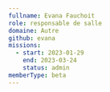 ```yaml
---
fullname: Evana Fauchoit
role: responsable de salle
domaine: Autre
github: evana
missions:
  - start: 2023-01-29
    end: 2023-03-24
    status: admin
memberType: beta
---
```


